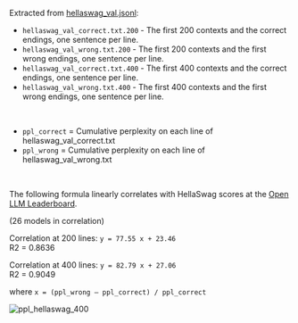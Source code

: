 Extracted from [hellaswag_val.jsonl](https://github.com/rowanz/hellaswag/blob/master/data/hellaswag_val.jsonl):

- `hellaswag_val_correct.txt.200` - The first 200 contexts and the correct endings, one sentence per line.
- `hellaswag_val_wrong.txt.200` - The first 200 contexts and the first wrong endings, one sentence per line.
- `hellaswag_val_correct.txt.400` - The first 400 contexts and the correct endings, one sentence per line.
- `hellaswag_val_wrong.txt.400` - The first 400 contexts and the first wrong endings, one sentence per line.
</br>

- `ppl_correct` = Cumulative perplexity on each line of hellaswag_val_correct.txt
- `ppl_wrong` = Cumulative perplexity on each line of hellaswag_val_wrong.txt
</br>

The following formula linearly correlates with HellaSwag scores at the [Open LLM Leaderboard](https://huggingface.co/spaces/HuggingFaceH4/open_llm_leaderboard).

(26 models in correlation)

Correlation at 200 lines: `y = 77.55 x + 23.46`
</br>R2 = 0.8636

Correlation at 400 lines: `y = 82.79 x + 27.06`
</br>R2 = 0.9049

where `x = (ppl_wrong – ppl_correct) / ppl_correct`

![ppl_hellaswag_400](https://github.com/klosax/ppl_hellaswag/assets/131523366/06a6cfdc-f1b9-40c9-ba7c-df4950903525)
